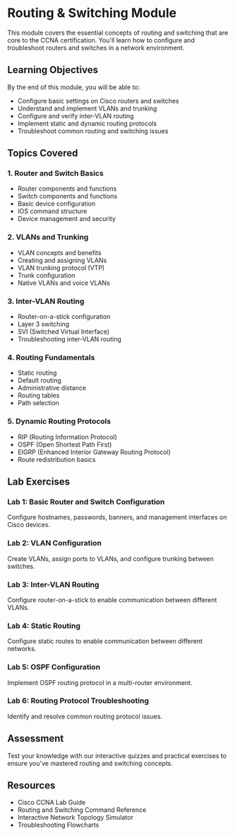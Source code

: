 # Routing & Switching Module

This module covers the essential concepts of routing and switching that are core to the CCNA certification. You'll learn how to configure and troubleshoot routers and switches in a network environment.

## Learning Objectives

By the end of this module, you will be able to:
- Configure basic settings on Cisco routers and switches
- Understand and implement VLANs and trunking
- Configure and verify inter-VLAN routing
- Implement static and dynamic routing protocols
- Troubleshoot common routing and switching issues

## Topics Covered

### 1. Router and Switch Basics
- Router components and functions
- Switch components and functions
- Basic device configuration
- IOS command structure
- Device management and security

### 2. VLANs and Trunking
- VLAN concepts and benefits
- Creating and assigning VLANs
- VLAN trunking protocol (VTP)
- Trunk configuration
- Native VLANs and voice VLANs

### 3. Inter-VLAN Routing
- Router-on-a-stick configuration
- Layer 3 switching
- SVI (Switched Virtual Interface)
- Troubleshooting inter-VLAN routing

### 4. Routing Fundamentals
- Static routing
- Default routing
- Administrative distance
- Routing tables
- Path selection

### 5. Dynamic Routing Protocols
- RIP (Routing Information Protocol)
- OSPF (Open Shortest Path First)
- EIGRP (Enhanced Interior Gateway Routing Protocol)
- Route redistribution basics

## Lab Exercises

### Lab 1: Basic Router and Switch Configuration
Configure hostnames, passwords, banners, and management interfaces on Cisco devices.

### Lab 2: VLAN Configuration
Create VLANs, assign ports to VLANs, and configure trunking between switches.

### Lab 3: Inter-VLAN Routing
Configure router-on-a-stick to enable communication between different VLANs.

### Lab 4: Static Routing
Configure static routes to enable communication between different networks.

### Lab 5: OSPF Configuration
Implement OSPF routing protocol in a multi-router environment.

### Lab 6: Routing Protocol Troubleshooting
Identify and resolve common routing protocol issues.

## Assessment

Test your knowledge with our interactive quizzes and practical exercises to ensure you've mastered routing and switching concepts.

## Resources

- Cisco CCNA Lab Guide
- Routing and Switching Command Reference
- Interactive Network Topology Simulator
- Troubleshooting Flowcharts
